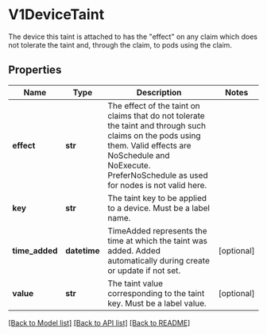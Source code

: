 # V1DeviceTaint

The device this taint is attached to has the \"effect\" on any claim which does not tolerate the taint and, through the claim, to pods using the claim.
## Properties
Name | Type | Description | Notes
------------ | ------------- | ------------- | -------------
**effect** | **str** | The effect of the taint on claims that do not tolerate the taint and through such claims on the pods using them. Valid effects are NoSchedule and NoExecute. PreferNoSchedule as used for nodes is not valid here. | 
**key** | **str** | The taint key to be applied to a device. Must be a label name. | 
**time_added** | **datetime** | TimeAdded represents the time at which the taint was added. Added automatically during create or update if not set. | [optional] 
**value** | **str** | The taint value corresponding to the taint key. Must be a label value. | [optional] 

[[Back to Model list]](../README.md#documentation-for-models) [[Back to API list]](../README.md#documentation-for-api-endpoints) [[Back to README]](../README.md)


